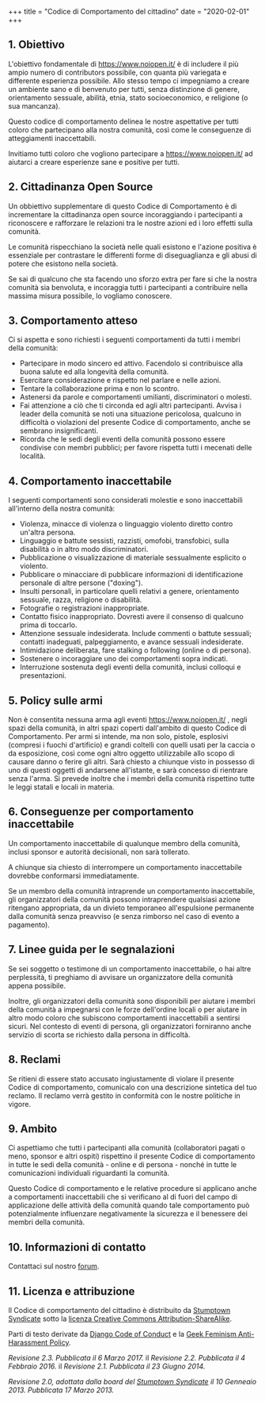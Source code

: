 +++
title = "Codice di Comportamento del cittadino"
date = "2020-02-01"
+++

## 1. Obiettivo

L'obiettivo fondamentale di https://www.noiopen.it/ è di includere il più ampio numero di contributors possibile, con quanta più variegata e differente esperienza possibile. Allo stesso tempo ci impegniamo a creare un ambiente sano e di benvenuto per tutti, senza distinzione di genere, orientamento sessuale, abilità, etnia, stato socioeconomico, e religione (o sua mancanza).

Questo codice di comportamento delinea le nostre aspettative per tutti coloro che partecipano alla nostra comunità, così come le conseguenze di atteggiamenti inaccettabili.

Invitiamo tutti coloro che vogliono partecipare a https://www.noiopen.it/ ad aiutarci a creare esperienze sane e positive per tutti.

## 2. Cittadinanza Open Source

Un obbiettivo supplementare di questo Codice di Comportamento è di incrementare la cittadinanza open source incoraggiando i partecipanti a riconoscere e rafforzare le relazioni tra le nostre azioni ed i loro effetti sulla comunità.

Le comunità rispecchiano la società nelle quali esistono e l'azione positiva è essenziale per contrastare le differenti forme di diseguaglianza e gli abusi di potere che esistono nella società.

Se sai di qualcuno che sta facendo uno sforzo extra per fare si che la nostra comunità sia benvoluta, e incoraggia tutti i partecipanti a contribuire nella massima misura possibile, lo vogliamo conoscere. 

## 3. Comportamento atteso

Ci si aspetta e sono richiesti i seguenti comportamenti da tutti i membri della comunità:

 * Partecipare in modo sincero ed attivo. Facendolo si contribuisce alla buona salute ed alla longevità della comunità.
 * Esercitare considerazione e rispetto nel parlare e nelle azioni.
 * Tentare la collaborazione prima e non lo scontro.
 * Astenersi da parole e comportamenti umilianti, discriminatori o molesti.
 * Fai attenzione a ciò che ti circonda ed agli altri partecipanti. Avvisa i leader della comunità se noti una situazione pericolosa, qualcuno in difficoltà o violazioni del presente Codice di comportamento, anche se sembrano insignificanti.
 * Ricorda che le sedi degli eventi della comunità possono essere condivise con membri pubblici; per favore rispetta tutti i mecenati delle località. 
 
## 4. Comportamento inaccettabile

I seguenti comportamenti sono considerati molestie e sono inaccettabili all'interno della nostra comunità:

 * Violenza, minacce di violenza o linguaggio violento diretto contro un'altra persona.
 * Linguaggio e battute sessisti, razzisti, omofobi, transfobici, sulla disabilità o in altro modo discriminatori.
 * Pubblicazione o visualizzazione di materiale sessualmente esplicito o violento.
 * Pubblicare o minacciare di pubblicare informazioni di identificazione personale di altre persone ("doxing").
 * Insulti personali, in particolare quelli relativi a genere, orientamento sessuale, razza, religione o disabilità.
 * Fotografie o registrazioni inappropriate.
 * Contatto fisico inappropriato. Dovresti avere il consenso di qualcuno prima di toccarlo.
 * Attenzione sessuale indesiderata. Include commenti o battute sessuali; contatti inadeguati, palpeggiamento, e avance sessuali indesiderate.
 * Intimidazione deliberata, fare stalking o following (online o di persona).
 * Sostenere o incoraggiare uno dei comportamenti sopra indicati.
 * Interruzione sostenuta degli eventi della comunità, inclusi colloqui e presentazioni.

## 5. Policy sulle armi

Non è consentita nessuna arma agli eventi https://www.noiopen.it/ , negli spazi della comunità, in altri spazi coperti dall'ambito di questo Codice di Comportamento. Per armi si intende, ma non solo, pistole, esplosivi (compresi i fuochi d'artificio) e grandi coltelli con quelli usati per la caccia o da esposizione, così come ogni altro oggetto utilizzabile allo scopo di causare danno o ferire gli altri. Sarà chiesto a chiunque visto in possesso di uno di questi oggetti di andarsene all'istante, e sarà concesso di rientrare senza l'arma. Si prevede inoltre che i membri della comunità rispettino tutte le leggi statali e locali in materia.

## 6. Conseguenze per comportamento inaccettabile

Un comportamento inaccettabile di qualunque membro della comunità, inclusi sponsor e autorità decisionali, non sarà tollerato.

A chiunque sia chiesto di interrompere un comportamento inaccettabile dovrebbe conformarsi immediatamente.

Se un membro della comunità intraprende un comportamento inaccettabile, gli organizzatori della comunità possono intraprendere qualsiasi azione ritengano appropriata, da un divieto temporaneo all'espulsione permanente dalla comunità senza preavviso (e senza rimborso nel caso di evento a pagamento).

## 7. Linee guida per le segnalazioni

Se sei soggetto o testimone di un comportamento inaccettabile, o hai altre perplessità, ti preghiamo di avvisare un organizzatore della comunità appena possibile.

Inoltre, gli organizzatori della comunità sono disponibili per aiutare i membri della comunità a impegnarsi con le forze dell'ordine locali o per aiutare in altro modo coloro che subiscono comportamenti inaccettabili a sentirsi sicuri. Nel contesto di eventi di persona, gli organizzatori forniranno anche servizio di scorta se richiesto dalla persona in difficoltà.

## 8. Reclami

Se ritieni di essere stato accusato ingiustamente di violare il presente Codice di comportamento, comunicalo con una descrizione sintetica del tuo reclamo. Il reclamo verrà gestito in conformità con le nostre politiche in vigore.

## 9. Ambito

Ci aspettiamo che tutti i partecipanti alla comunità (collaboratori pagati o meno, sponsor e altri ospiti) rispettino il presente Codice di comportamento in tutte le sedi della comunità - online e di persona - nonché in tutte le comunicazioni individuali riguardanti la comunità.

Questo Codice di comportamento e le relative procedure si applicano anche a comportamenti inaccettabili che si verificano al di fuori del campo di applicazione delle attività della comunità quando tale comportamento può potenzialmente influenzare negativamente la sicurezza e il benessere dei membri della comunità.

## 10. Informazioni di contatto

Contattaci sul nostro [forum](https://noiopen.discourse.group).
 
## 11. Licenza e attribuzione

Il Codice di comportamento del cittadino è distribuito da [Stumptown Syndicate](http://stumptownsyndicate.org) sotto la  [licenza Creative Commons Attribution-ShareAlike](http://creativecommons.org/licenses/by-sa/3.0/). 

Parti di testo derivate da [Django Code of Conduct](https://www.djangoproject.com/conduct/) e la [Geek Feminism Anti-Harassment Policy](http://geekfeminism.wikia.com/wiki/Conference_anti-harassment/Policy).

_Revisione 2.3. Pubblicata il 6 Marzo 2017._
						   il 
_Revisione 2.2. Pubblicata il 4 Febbraio 2016._
						   il 
_Revisione 2.1. Pubblicata il 23 Giugno 2014._

_Revisione 2.0, adottata dalla  board del [Stumptown Syndicate](http://stumptownsyndicate.org)  il  10 Genneaio 2013. Pubblicata 17 Marzo 2013._